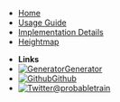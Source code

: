 <!-- docs/_sidebar.md -->

* [Home](/)
* [Usage Guide](usageguide.md)
* [Implementation Details](algorithmoverview.md)
* [Heightmap](heightmap.md)
- **Links**
- [![Generator](https://icongr.am/feather/map.svg?size=16&color=808080)Generator](https://probabletrain.itch.io/city-generator)
- [![Github](https://icongram.jgog.in/simple/github.svg?color=808080&size=16)Github](https://github.com/probabletrain/mapgenerator)
- [![Twitter](https://icongram.jgog.in/simple/twitter.svg?colored&size=16)@probabletrain](http://twitter.com/probabletrain)

